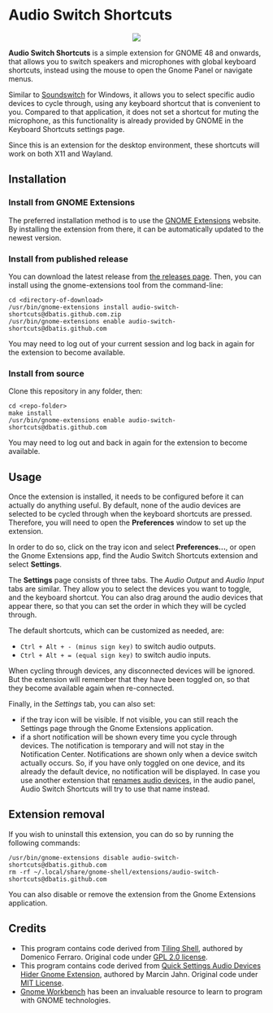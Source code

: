 # Audio Switch Shortcuts

<div align="center">
  <a href="https://extensions.gnome.org/extension/8150/audio-switch-shortcuts/" >
      <img src="https://img.shields.io/badge/Install%20from-extensions.gnome.org-4A86CF?style=for-the-badge&logo=Gnome&logoColor=white"/>
  </a>
</div>

**Audio Switch Shortcuts** is a simple extension for GNOME 48 and onwards, that allows you to switch speakers
and microphones with global keyboard shortcuts, instead using the mouse to open the Gnome Panel
or navigate menus.

Similar to [Soundswitch](https://github.com/Belphemur/SoundSwitch) for Windows, it allows you to select
specific audio devices to cycle through, using any keyboard shortcut that is convenient to you. Compared to
that application, it does not set a shortcut for muting the microphone, as
this functionality is already provided by GNOME in the Keyboard Shortcuts settings page.

Since this is an extension for the desktop environment, these shortcuts will work on both X11 and Wayland.

## Installation

### Install from GNOME Extensions

The preferred installation method is to use the
[GNOME Extensions](https://extensions.gnome.org/extension/8150/audio-switch-shortcuts/) website. By installing the
extension from there, it can be automatically updated to the newest version.

### Install from published release

You can download the latest release from [the releases page](https://github.com/dbatis/gnome-shell-extension-audio-switch-shortcuts/releases).
Then, you can install using the gnome-extensions tool from the command-line:

```shell
cd <directory-of-download>
/usr/bin/gnome-extensions install audio-switch-shortcuts@dbatis.github.com.zip
/usr/bin/gnome-extensions enable audio-switch-shortcuts@dbatis.github.com
```

You may need to log out of your current session and log back in again for the extension to become available.

### Install from source

Clone this repository in any folder, then:
```shell
cd <repo-folder>
make install
/usr/bin/gnome-extensions enable audio-switch-shortcuts@dbatis.github.com
```

You may need to log out and back in again for the extension to become available.

## Usage

Once the extension is installed, it needs to be configured before it can actually do anything useful. By default,
none of the audio devices are selected to be cycled through when the keyboard shortcuts are pressed. Therefore,
you will need to open the **Preferences** window to set up the extension.

In order to do so, click on the tray icon and select **Preferences...**, or open the Gnome Extensions app, 
find the Audio Switch Shortcuts extension and select **Settings**.

The **Settings** page consists of three tabs. The *Audio Output* and *Audio Input* tabs are similar. They allow
you to select the devices you want to toggle, and the keyboard shortcut. You can also drag around the audio devices that
appear there, so that you can set the order in which they will be cycled through.


The default shortcuts, which can be customized as needed, are:
- `Ctrl + Alt + - (minus sign key)` to switch audio outputs.
- `Ctrl + Alt + = (equal sign key)` to switch audio inputs.

When cycling through devices, any disconnected devices will be ignored. But the extension will remember that they
have been toggled on, so that they become available again when re-connected.

Finally, in the *Settings* tab, you can also set:
- if the tray icon will be visible. If not visible, you can still reach the Settings page through the Gnome Extensions
 application.
- if a short notification will be shown every time you cycle through devices. The notification is temporary
  and will not stay in the Notification Center. Notifications are shown only when a device switch actually occurs.
  So, if you have only toggled on one device, and its already the default device, no notification will be displayed.
  In case you use another extension that
  [renames audio devices](https://extensions.gnome.org/extension/6000/quick-settings-audio-devices-renamer/),
  in the audio panel, Audio Switch Shortcuts will try to use that name instead.

## Extension removal

If you wish to uninstall this extension, you can do so by running the following commands:

```shell
/usr/bin/gnome-extensions disable audio-switch-shortcuts@dbatis.github.com
rm -rf ~/.local/share/gnome-shell/extensions/audio-switch-shortcuts@dbatis.github.com
```

You can also disable or remove the extension from the Gnome Extensions application.

## Credits

- This program contains code derived from [Tiling Shell](https://github.com/domferr/tilingshell/tree/main),
  authored by Domenico Ferraro. Original code under
  [GPL 2.0 license](https://github.com/domferr/tilingshell/tree/main?tab=GPL-2.0-1-ov-file#readme).
- This program contains code derived from [Quick Settings Audio Devices Hider Gnome Extension](https://github.com/marcinjahn/gnome-quicksettings-audio-devices-hider-extension),
  authored by Marcin Jahn. Original code under
  [MIT License](https://github.com/marcinjahn/gnome-quicksettings-audio-devices-hider-extension?tab=MIT-1-ov-file#readme).
- [Gnome Workbench](https://github.com/workbenchdev/Workbench) has been an invaluable resource to learn
  to program with GNOME technologies.